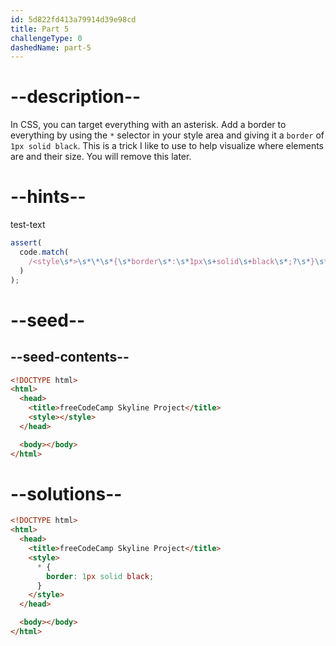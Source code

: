 ```yaml
---
id: 5d822fd413a79914d39e98cd
title: Part 5
challengeType: 0
dashedName: part-5
---
```


# --description--

In CSS, you can target everything with an asterisk. Add a border to everything by using the `*` selector in your style area and giving it a `border` of `1px solid black`. This is a trick I like to use to help visualize where elements are and their size. You will remove this later.

# --hints--

test-text

```js
assert(
  code.match(
    /<style\s*>\s*\*\s*{\s*border\s*:\s*1px\s+solid\s+black\s*;?\s*}\s*<\/style\s*>/g
  )
);
```

# --seed--

## --seed-contents--

```html
<!DOCTYPE html>
<html>
  <head>
    <title>freeCodeCamp Skyline Project</title>
    <style></style>
  </head>

  <body></body>
</html>
```

# --solutions--

```html
<!DOCTYPE html>
<html>
  <head>
    <title>freeCodeCamp Skyline Project</title>
    <style>
      * {
        border: 1px solid black;
      }
    </style>
  </head>

  <body></body>
</html>
```
